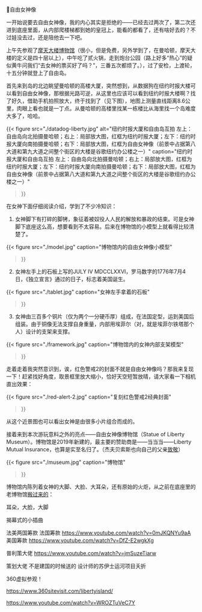 
🗽自由女神像


一开始说要去自由女神像，我的内心其实是拒绝的——已经去过两次了，第二次还进到底座里面，从内部爬楼梯都到她的皇冠上，能看的都看了，还有啥好去的？不过娃没去过，还是陪他去一下吧。

上午先参观了[摩天大楼博物馆](https://skyscraper.org/)（很小，但是免费，另外学到了，在曼哈顿，摩天大楼的定义是四十层以上），中午吃了贰火锅，走到炮台公园（路上好多“热心”的疑似黄牛问我们“去女神的票买好了吗？”，三番五次都烦了。），过了安检，上渡轮，十五分钟就登上了自由岛。

首先来到岛的北边眺望曼哈顿的高楼大厦，突然想到，从数据狗在纽约时报大楼可以看到自由女神像，那根据光路可逆，从这里也应该可以看到纽约时报大楼啊？找了好久，借助手机拍照放大，终于找到了（见下图），地图上测量直线距离8.6公里，肉眼上看也就是一丁点。从曼哈顿的高楼里找某一栋楼比从海里找一个岛难度大多了，哈哈。

{{< figure
  src="./datadog-liberty.jpg"
  alt="纽约时报大厦和自由岛互拍 左上：自由岛向北拍摄曼哈顿；右上：局部放大图，红框为纽约时报大厦；左下：纽约时报大厦向南拍摄曼哈顿；右下：局部放大图，红框为自由女神像（前景中占据第八大道和第九大道之间整个街区的大楼是谷歌纽约办公楼之一）"
  caption="纽约时报大厦和自由岛互拍 左上：自由岛向北拍摄曼哈顿；右上：局部放大图，红框为纽约时报大厦；左下：纽约时报大厦向南拍摄曼哈顿；右下：局部放大图，红框为自由女神像（前景中占据第八大道和第九大道之间整个街区的大楼是谷歌纽约办公楼之一）"
>}}

在女神下面仔细阅读介绍，学到了不少冷知识：

1. 女神脚下有打碎的脚铐，象征着被奴役人人民的解放和暴政的结束。可是女神脚下底座这么高，想要看到不太容易。后来在博物馆的小模型上就看得比较清楚了。

{{< figure
  src="./model.jpg"
  caption="博物馆内的自由女神像小模型"
>}}

2. 女神左手上的石板上写的JULY IV MDCCLXXVI，罗马数字的1776年7月4日，《独立宣言》通过的日子，标志着美国诞生。

{{< figure
  src="./tablet.jpg"
  caption="女神左手拿着的石板"
>}}

3. 女神由三百多个铜片（仅为两个一分硬币厚）组成，在法国定型，运到美国后组装。由于铜像无法支撑自身重量，内部用埃菲尔（对，就是埃菲尔铁塔那个人）设计的支架来支撑。

{{< figure
  src="./framework.jpg"
  caption="博物馆内的女神内部支架模型"
>}}

走着走着我突然意识到，诶，红色警戒2的封面不就是自由女神像吗？那我来复现一下！赶紧找好角度，取景框里放大缩小，恰好天空短暂放晴，请大家看一下相机直出效果：

{{< figure
  src="./red-alert-2.jpg"
  caption="复刻红色警戒2经典封面"
>}}

从这个近景图也可以看出女神是由很多小片组合而成的。

接着来到本次游玩意料之外的亮点——自由女神像博物馆（Statue of Liberty Museum）。博物馆是2019年新建的，最主要的赞助商是——当当当——Liberty Mutual Insurance，也算是实至名归了。（杰夫贝索斯也向自己的父亲[致敬](https://www.statueofliberty.org/statue-of-liberty/statue-of-liberty-museum/star-donor-videos/)）

{{< figure
  src="./museum.jpg"
  caption="博物馆"
>}}

博物馆内陈列着女神的大脚、大脸、大耳朵，还有原始的火炬，从之前在底座里的老博物馆[搬过来的](https://www.youtube.com/watch?v=wis84Tx3fUY)：




耳朵，大脸，大脚

揭幕式的小插曲

法美两国筹款 法国筹款 https://www.youtube.com/watch?v=0mJKQNYu9aA
美国筹款
https://www.youtube.com/watch?v=DfZ-E2wgkXg

普利策大佬 https://www.youtube.com/watch?v=jmSuzeTiarw


策划大佬 不是建国的时候送的
设计师的苏伊士运河项目夭折

360虚拟参观！

https://www.360sitevisit.com/libertyisland/

https://www.youtube.com/watch?v=WROZTuVeC7Y



